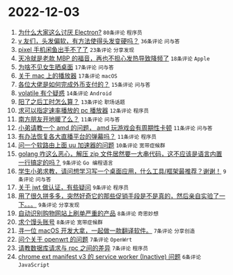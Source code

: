 # 2022-12-03

1. [为什么大家这么讨厌 Electron?](https://www.v2ex.com/t/899773) `80条评论` `程序员`
1. [v 友们，头发偏软，有方法使得头发变硬吗？](https://www.v2ex.com/t/899768) `36条评论` `问与答`
1. [pixel 手机闲鱼出手不了了](https://www.v2ex.com/t/899752) `23条评论` `分享发现`
1. [天冷就是老款 MBP 的福音，再也不担心发热导致降频了](https://www.v2ex.com/t/899753) `18条评论` `Apple`
1. [为啥不见女生晒桌面](https://www.v2ex.com/t/899792) `17条评论` `问与答`
1. [关于 mac 上的播放器](https://www.v2ex.com/t/899756) `17条评论` `macOS`
1. [各位大佬是如何完成外币支付的？](https://www.v2ex.com/t/899754) `15条评论` `问与答`
1. [volatile 有个疑惑](https://www.v2ex.com/t/899799) `14条评论` `Android`
1. [阳了之后工时怎么算？](https://www.v2ex.com/t/899785) `13条评论` `职场话题`
1. [求可以指定速率播放的 pc 播放器](https://www.v2ex.com/t/899787) `12条评论` `程序员`
1. [南方朋友开地暖了么？](https://www.v2ex.com/t/899817) `11条评论` `问与答`
1. [小弟请教一个 amd 的问题， amd 玩游戏会有周期性卡顿](https://www.v2ex.com/t/899796) `11条评论` `问与答`
1. [有办法恢复各大直播平台的弹幕吗？](https://www.v2ex.com/t/899774) `11条评论` `程序员`
1. [问一个软路由上面 uu 加速器的问题](https://www.v2ex.com/t/899761) `10条评论` `宽带症候群`
1. [golang 咋这么恶心，解压 zip 文件居然要一大串代码，这不应该是语言内置一行搞定的吗？](https://www.v2ex.com/t/899827) `9条评论` `Go 编程语言`
1. [学生小弟求教，请问想学习写一个桌面应用，什么工具/框架最推荐？谢谢！](https://www.v2ex.com/t/899788) `9条评论` `问与答`
1. [关于 jwt 做认证，有些疑问](https://www.v2ex.com/t/899780) `9条评论` `程序员`
1. [用了很久拼多多，突然好奇它的那些促销手段是不是真的，然后亲自实验了一下。。。](https://www.v2ex.com/t/899771) `9条评论` `分享发现`
1. [自动识别购物网站上刷单严重的产品](https://www.v2ex.com/t/899793) `8条评论` `奇思妙想`
1. [求个馒头账号](https://www.v2ex.com/t/899766) `8条评论` `宽带症候群`
1. [寻一位 macOS 开发大拿，一起做一款翻译软件。](https://www.v2ex.com/t/899826) `7条评论` `分享创造`
1. [问个关于 openwrt 的问题](https://www.v2ex.com/t/899825) `7条评论` `OpenWrt`
1. [请教数据库请求与 rpc 之间的差异](https://www.v2ex.com/t/899811) `7条评论` `程序员`
1. [chrome ext manifest v3 的 service worker (Inactive) 问题](https://www.v2ex.com/t/899797) `6条评论` `JavaScript`
